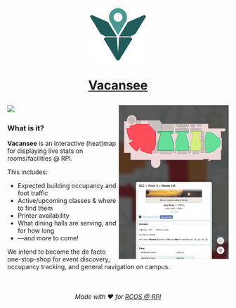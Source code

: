 <h1 align="center">
<img src="https://raw.githubusercontent.com/Vacansee/app/live/src/assets/logo.png" height="128">


<br>

[Vacansee](https://assets-global.website-files.com/6257adef93867e50d84d30e2/636e0a6918e57475a843f59f_icon_clyde_black_RGB.svg)

</h1>

<img src="https://img.shields.io/uptimerobot/ratio/7/m795932889-e68ac3da3cf053a05dedaa82?style=flat-square&logo=alwaysdata&logoColor=gray&labelColor=white" height="24">

<img align="right" src="docs/demo-01.png" width="250px">

### What is it?


**Vacansee** is an interactive (heat)map for displaying live stats on rooms/facilities @ RPI.

This includes:
- Expected building occupancy and foot traffic 
- Active/upcoming classes & where to find them
- Printer availability
- What dining halls are serving, and for how long
- —and more to come!

We intend to become the de facto one-stop-shop for event discovery, occupancy tracking, and general navigation on campus.	
</td><td>



<br>

<h6 align="center">

Made with ❤️ for [RCOS @ RPI](https://github.com/rcos)

</h6>
